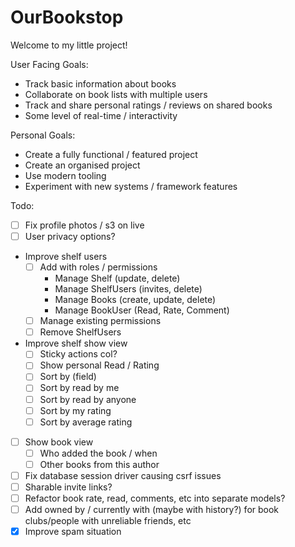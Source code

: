 # OurBookstop

Welcome to my little project!

User Facing Goals:

- Track basic information about books
- Collaborate on book lists with multiple users
- Track and share personal ratings / reviews on shared books
- Some level of real-time / interactivity

Personal Goals:

- Create a fully functional / featured project
- Create an organised project
- Use modern tooling
- Experiment with new systems / framework features  

Todo:

- [ ] Fix profile photos / s3 on live
- [ ] User privacy options?
- Improve shelf users
  - [ ] Add with roles / permissions
    - Manage Shelf (update, delete)
    - Manage ShelfUsers (invites, delete)
    - Manage Books (create, update, delete)
    - Manage BookUser (Read, Rate, Comment)
  - [ ] Manage existing permissions
  - [ ] Remove ShelfUsers
- Improve shelf show view
  - [ ] Sticky actions col?
  - [ ] Show personal Read / Rating
  - [ ] Sort by (field)
  - [ ] Sort by read by me
  - [ ] Sort by read by anyone
  - [ ] Sort by my rating
  - [ ] Sort by average rating
- [ ] Show book view
  - [ ] Who added the book / when
  - [ ] Other books from this author
- [ ] Fix database session driver causing csrf issues
- [ ] Sharable invite links?
- [ ] Refactor book rate, read, comments, etc into separate models?
- [ ] Add owned by / currently with (maybe with history?) for book clubs/people with unreliable friends, etc
- [x] Improve spam situation

